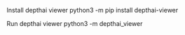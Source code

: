 Install depthai viewer
python3 -m pip install depthai-viewer

Run depthai viewer
python3 -m depthai_viewer
